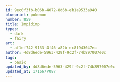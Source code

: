 ```yaml
---
id: 9ec0f3fb-b06b-4072-8d6b-eb1a9533a940
blueprint: pokemon
number: 859
title: Impidimp
types:
  - dark
  - fairy
art:
  - af1ef742-9133-4f46-a82b-ec8f943047ec
author: 4d8d6ede-5963-429f-9c2f-74b897007e0c
tags:
  - basic
updated_by: 4d8d6ede-5963-429f-9c2f-74b897007e0c
updated_at: 1716677087
---
```

